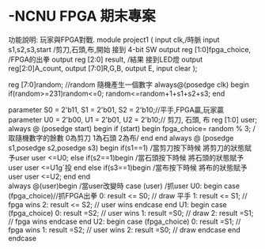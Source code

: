 # -NCNU FPGA 期末專案
功能說明:
玩家與FPGA對戰.
module project1 (
  input  clk,/時脈
  input  s1,s2,s3,start /剪刀,石頭,布,開始 接到 4-bit SW
  output reg [1:0]fpga_choice, /FPGA的出拳
  output reg [2:0] result, /結果  接到LED燈
  output reg[2:0]A_count, 
  output [7:0]R,G,B,
  output E,
  input clear
);





reg [7:0]random; //random 隨機產生一個數字
always@(posedge clk)
begin
	if(random>=231)random<=0;
	random<=random+1+s1+s2+s3;
end

parameter S0 = 2'b11, S1 = 2'b01, S2 = 2'b10;//平手,FPGA贏,玩家贏
parameter U0 = 2'b00, U1 = 2'b01, U2 = 2'b10;// 剪刀, 石頭, 布
reg [1:0] user;
always @ (posedge start) begin
   if (start) begin
		fpga_choice= random % 3;  /取隨機數字的餘數 0為剪刀 1為石頭 2為布/
   end
end
always @ (posedge s1,posedge s2,posedge s3) begin
		  if(s1==1)  /當剪刀按下時候 將剪刀的狀態賦予user
			user <=U0;
		  else if(s2==1)begin  /當石頭按下時候 將石頭的狀態賦予user
			user <=U1gˊ投
		  end
	     else if(s3==1)begin /當布按下時候 將布的狀態賦予user
         user <=U2;
		  end
end	  
always @(user)begin /當user改變時
   case (user)      /抓user
      U0: begin
         case (fpga_choice)//抓FPGA出拳
          0: result <= S0; // draw  平手 
          1: result <= S1; // fpga wins
          2: result <= S2; // user wins
          endcase
      end
      U1: begin
         case (fpga_choice)
          0: result =S2; // user wins
          1: result =S0; // draw
          2: result =S1; // fpga wins
          endcase
      end
      U2: begin
         case (fpga_choice)
          0: result =S1; // fpga wins
          1: result =S2; // user wins
          2: result =S0; // draw
          endcase
      end
   endcase		
